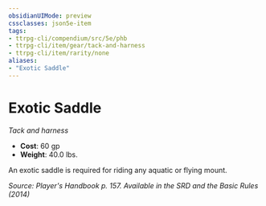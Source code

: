 ```yaml
---
obsidianUIMode: preview
cssclasses: json5e-item
tags:
- ttrpg-cli/compendium/src/5e/phb
- ttrpg-cli/item/gear/tack-and-harness
- ttrpg-cli/item/rarity/none
aliases: 
- "Exotic Saddle"
---
```

# Exotic Saddle
*Tack and harness*  

- **Cost**: 60 gp
- **Weight**: 40.0 lbs.

An exotic saddle is required for riding any aquatic or flying mount.

*Source: Player's Handbook p. 157. Available in the <span title='Systems Reference Document (5.1)'>SRD</span> and the Basic Rules (2014)*